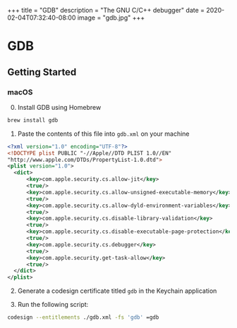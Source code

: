 +++
title = "GDB"
description = "The GNU C/C++ debugger"
date = 2020-02-04T07:32:40-08:00
image = "gdb.jpg"
+++

# GDB

## Getting Started

### macOS

0. Install GDB using Homebrew

  ```sh
  brew install gdb
  ```

1. Paste the contents of this file into `gdb.xml` on your machine

  ```xml
  <?xml version="1.0" encoding="UTF-8"?>
  <!DOCTYPE plist PUBLIC "-//Apple//DTD PLIST 1.0//EN"
  "http://www.apple.com/DTDs/PropertyList-1.0.dtd">
  <plist version="1.0">
    <dict>
        <key>com.apple.security.cs.allow-jit</key>
        <true/>
        <key>com.apple.security.cs.allow-unsigned-executable-memory</key>
        <true/>
        <key>com.apple.security.cs.allow-dyld-environment-variables</key>
        <true/>
        <key>com.apple.security.cs.disable-library-validation</key>
        <true/>
        <key>com.apple.security.cs.disable-executable-page-protection</key>
        <true/>
        <key>com.apple.security.cs.debugger</key>
        <true/>
        <key>com.apple.security.get-task-allow</key>
        <true/>
    </dict>
  </plist>
  ```

2. Generate a codesign certificate titled `gdb` in the Keychain application

3. Run the following script:

  ```sh
  codesign --entitlements ./gdb.xml -fs 'gdb' =gdb
  ```
